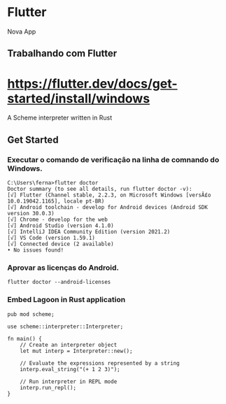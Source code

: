 # Flutter
Nova App

## Trabalhando com Flutter
# https://flutter.dev/docs/get-started/install/windows
A Scheme interpreter written in Rust

## Get Started

### Executar o comando de verificação na linha de comnando do Windows.

    C:\Users\ferna>flutter doctor
    Doctor summary (to see all details, run flutter doctor -v):
    [√] Flutter (Channel stable, 2.2.3, on Microsoft Windows [versÃ£o 10.0.19042.1165], locale pt-BR)
    [√] Android toolchain - develop for Android devices (Android SDK version 30.0.3)
    [√] Chrome - develop for the web
    [√] Android Studio (version 4.1.0)
    [√] IntelliJ IDEA Community Edition (version 2021.2)
    [√] VS Code (version 1.59.1)
    [√] Connected device (2 available)
    • No issues found!
    
### Aprovar as licenças do Android.

    flutter doctor --android-licenses
    
### Embed Lagoon in Rust application  
  
    pub mod scheme;

    use scheme::interpreter::Interpreter;

    fn main() {
        // Create an interpreter object
        let mut interp = Interpreter::new();
        
        // Evaluate the expressions represented by a string
        interp.eval_string("(+ 1 2 3)");
                
        // Run interpreter in REPL mode
        interp.run_repl();
    }
